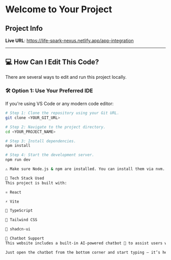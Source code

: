# Welcome to Your Project

## Project Info

**Live URL**: https://life-spark-nexus.netlify.app/app-integration

---

## 💻 How Can I Edit This Code?

There are several ways to edit and run this project locally.

### 🛠️ Option 1: Use Your Preferred IDE

If you're using VS Code or any modern code editor:

```sh
# Step 1: Clone the repository using your Git URL.
git clone <YOUR_GIT_URL>

# Step 2: Navigate to the project directory.
cd <YOUR_PROJECT_NAME>

# Step 3: Install dependencies.
npm install

# Step 4: Start the development server.
npm run dev

⚠️ Make sure Node.js & npm are installed. You can install them via nvm.

🧰 Tech Stack Used
This project is built with:

⚛️ React

⚡ Vite

🧠 TypeScript

🎨 Tailwind CSS

🧩 shadcn-ui

💬 Chatbot Support
This website includes a built-in AI-powered chatbot 🧠 to assist users with any queries, suggestions, or navigation help.

Just open the chatbot from the bottom corner and start typing — it’s here to guide you!